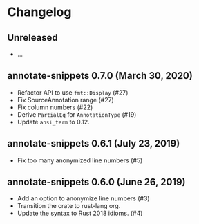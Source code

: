 # Changelog
 
## Unreleased
 
  - …

## annotate-snippets 0.7.0 (March 30, 2020)

  - Refactor API to use `fmt::Display` (#27)
  - Fix SourceAnnotation range (#27)
  - Fix column numbers (#22)
  - Derive `PartialEq` for `AnnotationType` (#19)
  - Update `ansi_term` to 0.12.

## annotate-snippets 0.6.1 (July 23, 2019)

  - Fix too many anonymized line numbers (#5)
 
## annotate-snippets 0.6.0 (June 26, 2019)
 
  - Add an option to anonymize line numbers (#3)
  - Transition the crate to rust-lang org.
  - Update the syntax to Rust 2018 idioms. (#4)
